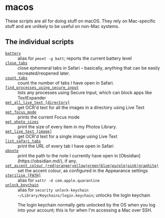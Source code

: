 # macos

These scripts are all for doing stuff on macOS.
They rely on Mac-specific stuff and are unlikely to be useful on non-Mac systems.

## The individual scripts

<!-- [[[cog

# This adds the root of the repo to the PATH, which has cog_helpers.py
from os.path import abspath, dirname
import sys; sys.path.append(abspath(dirname(dirname("."))))

import cog_helpers

folder_name = "macos"

scripts = [
    {
        "name": "battery",
        "description": "alias for <code>pmset -g batt</code>; reports the current battery level",
    },
    {
        "name": "close_tabs",
        "description": "close ephemeral tabs in Safari – basically, anything that can be easily recreated/reopened later."
    },
    {
        "name": "count_tabs",
        "description": "count the number of tabs I have open in Safari."
    },
    {
        "name": "find_processes_using_secure_input",
        "description": "lists any processes using Secure Input, which can block apps like TextExpander"
    },
    {
        "usage": "get_all_live_text [directory]",
        "description": "get OCR'd text for all the images in a directory using Live Text"
    },
    {
        "name": "get_focus_mode",
        "description": "prints the current Focus mode"
    },
    {
        "name": "get_photo_sizes",
        "description": "print the size of every item in my Photos Library."
    },
    {
        "name": "get_live_text [image]",
        "description": "get OCR'd text for a single image using Live Text"
    },
    {
        "name": "list_safari_tabs",
        "description": "print the URL of every tab I have open in Safari"
    },
    {
        "name": "obnote",
        "description": "print the path to the note I currently have open in [Obsidian](https://obsidian.md/), if any."
    },
    {
        "usage": "set_accent_colour (red|orange|yellow|green|blue|purple|pink|graphite)",
        "description": "set the accent colour, as configured in the Appearance settings",
    },
    {
        "usage": "sterilise [PATH]",
        "description": "alias for <code>xattr -d com.apple.quarantine</code>"
    },
    {
        "name": "unlock_keychain",
        "description": """
        alias for <code>security unlock-keychain ~/Library/Keychains/login.keychain</code>; unlocks the login keychain
        <p>
          The login keychain normally gets unlocked by the OS when you log into your account; this is for when I'm accessing a Mac over SSH.
        </p>
        """
    }
]

cog_helpers.create_description_table(folder_name=folder_name, scripts=scripts)

]]]-->
<dl>
  <dt>
    <a href="https://github.com/alexwlchan/scripts/blob/main/macos/battery">
      <code>battery</code>
    </a>
  </dt>
  <dd>
    alias for <code>pmset -g batt</code>; reports the current battery level
  </dd>

  <dt>
    <a href="https://github.com/alexwlchan/scripts/blob/main/macos/close_tabs">
      <code>close_tabs</code>
    </a>
  </dt>
  <dd>
    close ephemeral tabs in Safari – basically, anything that can be easily recreated/reopened later.
  </dd>

  <dt>
    <a href="https://github.com/alexwlchan/scripts/blob/main/macos/count_tabs">
      <code>count_tabs</code>
    </a>
  </dt>
  <dd>
    count the number of tabs I have open in Safari.
  </dd>

  <dt>
    <a href="https://github.com/alexwlchan/scripts/blob/main/macos/find_processes_using_secure_input">
      <code>find_processes_using_secure_input</code>
    </a>
  </dt>
  <dd>
    lists any processes using Secure Input, which can block apps like TextExpander
  </dd>

  <dt>
    <a href="https://github.com/alexwlchan/scripts/blob/main/macos/get_all_live_text">
      <code>get_all_live_text [directory]</code>
    </a>
  </dt>
  <dd>
    get OCR'd text for all the images in a directory using Live Text
  </dd>

  <dt>
    <a href="https://github.com/alexwlchan/scripts/blob/main/macos/get_focus_mode">
      <code>get_focus_mode</code>
    </a>
  </dt>
  <dd>
    prints the current Focus mode
  </dd>

  <dt>
    <a href="https://github.com/alexwlchan/scripts/blob/main/macos/get_photo_sizes">
      <code>get_photo_sizes</code>
    </a>
  </dt>
  <dd>
    print the size of every item in my Photos Library.
  </dd>

  <dt>
    <a href="https://github.com/alexwlchan/scripts/blob/main/macos/get_live_text">
      <code>get_live_text [image]</code>
    </a>
  </dt>
  <dd>
    get OCR'd text for a single image using Live Text
  </dd>

  <dt>
    <a href="https://github.com/alexwlchan/scripts/blob/main/macos/list_safari_tabs">
      <code>list_safari_tabs</code>
    </a>
  </dt>
  <dd>
    print the URL of every tab I have open in Safari
  </dd>

  <dt>
    <a href="https://github.com/alexwlchan/scripts/blob/main/macos/obnote">
      <code>obnote</code>
    </a>
  </dt>
  <dd>
    print the path to the note I currently have open in [Obsidian](https://obsidian.md/), if any.
  </dd>

  <dt>
    <a href="https://github.com/alexwlchan/scripts/blob/main/macos/set_accent_colour">
      <code>set_accent_colour (red|orange|yellow|green|blue|purple|pink|graphite)</code>
    </a>
  </dt>
  <dd>
    set the accent colour, as configured in the Appearance settings
  </dd>

  <dt>
    <a href="https://github.com/alexwlchan/scripts/blob/main/macos/sterilise">
      <code>sterilise [PATH]</code>
    </a>
  </dt>
  <dd>
    alias for <code>xattr -d com.apple.quarantine</code>
  </dd>

  <dt>
    <a href="https://github.com/alexwlchan/scripts/blob/main/macos/unlock_keychain">
      <code>unlock_keychain</code>
    </a>
  </dt>
  <dd>
    alias for <code>security unlock-keychain ~/Library/Keychains/login.keychain</code>; unlocks the login keychain
    <p>
      The login keychain normally gets unlocked by the OS when you log into your account; this is for when I'm accessing a Mac over SSH.
    </p>
  </dd>
</dl>
<!-- [[[end]]] (checksum: 5190a14c113ded41343a7efe338cccf6) -->
